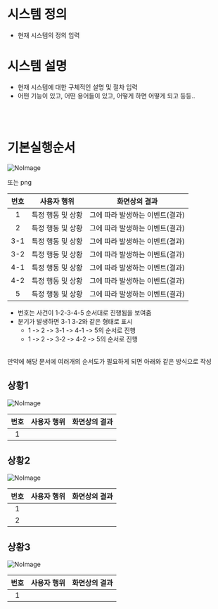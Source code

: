 # 시스템 정의
  - 현재 시스템의 정의 입력
  
# 시스템 설명
  - 현재 시스템에 대한 구체적인 설명 및 절차 입력
  - 어떤 기능이 있고, 어떤 용어들이 있고, 어떻게 하면 어떻게 되고 등등..
<br>
<br>


# 기본실행순서
![NoImage](./Resource/system0*.jpg)  

또는 png

번호 | 사용자 행위 | 화면상의 결과
:-------: | :-------: | :-------:
1 | 특정 행동 및 상황 | 그에 따라 발생하는 이벤트(결과)
2 | 특정 행동 및 상황 | 그에 따라 발생하는 이벤트(결과)
3-1 | 특정 행동 및 상황 |  그에 따라 발생하는 이벤트(결과)
3-2 | 특정 행동 및 상황 | 그에 따라 발생하는 이벤트(결과)
4-1 | 특정 행동 및 상황 | 그에 따라 발생하는 이벤트(결과)
4-2 | 특정 행동 및 상황 | 그에 따라 발생하는 이벤트(결과)
5 | 특정 행동 및 상황 | 그에 따라 발생하는 이벤트(결과)

- 번호는 사건이 1-2-3-4-5 순서대로 진행됨을 보여줌
- 분기가 발생하면 3-1 3-2와 같은 형태로 표시
    - 1 -> 2 ->  3-1  -> 4-1 ->  5의 순서로 진행
    - 1 -> 2 ->  3-2  -> 4-2 ->  5의 순서로 진행

<br>
만약에 해당 문서에 여러개의 순서도가 필요하게 되면 아래와 같은 방식으로 작성

## 상황1
![NoImage](./Resource/system0*.jpg)

번호 | 사용자 행위 | 화면상의 결과
:-------: | :-------: | :-------:
1 |  | 

## 상황2
![NoImage](./Resource/system0*.jpg)

번호 | 사용자 행위 | 화면상의 결과
:-------: | :-------: | :-------:
1 |  | 
2 |  | 
## 상황3
![NoImage](./Resource/system0*.jpg)

번호 | 사용자 행위 | 화면상의 결과
:-------: | :-------: | :-------:
1 |  |   


<br>
<br>